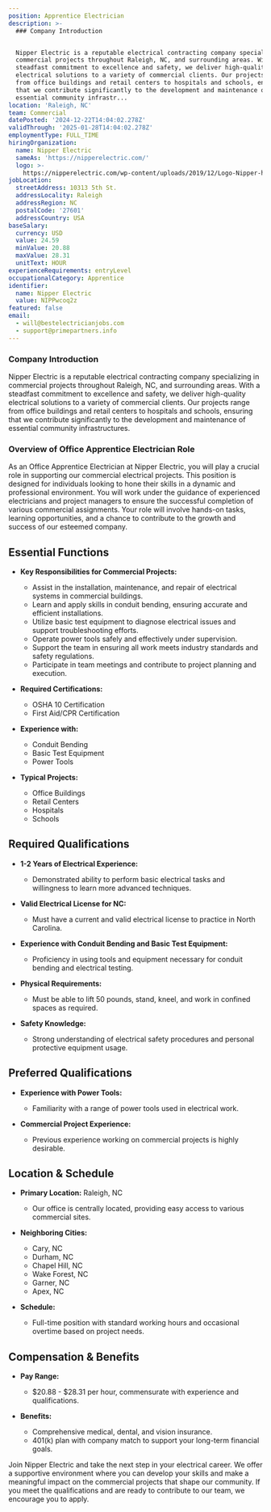 ```yaml
---
position: Apprentice Electrician
description: >-
  ### Company Introduction


  Nipper Electric is a reputable electrical contracting company specializing in
  commercial projects throughout Raleigh, NC, and surrounding areas. With a
  steadfast commitment to excellence and safety, we deliver high-quality
  electrical solutions to a variety of commercial clients. Our projects range
  from office buildings and retail centers to hospitals and schools, ensuring
  that we contribute significantly to the development and maintenance of
  essential community infrastr...
location: 'Raleigh, NC'
team: Commercial
datePosted: '2024-12-22T14:04:02.278Z'
validThrough: '2025-01-28T14:04:02.278Z'
employmentType: FULL_TIME
hiringOrganization:
  name: Nipper Electric
  sameAs: 'https://nipperelectric.com/'
  logo: >-
    https://nipperelectric.com/wp-content/uploads/2019/12/Logo-Nipper-horizontal-primary.png
jobLocation:
  streetAddress: 10313 5th St.
  addressLocality: Raleigh
  addressRegion: NC
  postalCode: '27601'
  addressCountry: USA
baseSalary:
  currency: USD
  value: 24.59
  minValue: 20.88
  maxValue: 28.31
  unitText: HOUR
experienceRequirements: entryLevel
occupationalCategory: Apprentice
identifier:
  name: Nipper Electric
  value: NIPPwcoq2z
featured: false
email:
  - will@bestelectricianjobs.com
  - support@primepartners.info
---
```




### Company Introduction

Nipper Electric is a reputable electrical contracting company specializing in commercial projects throughout Raleigh, NC, and surrounding areas. With a steadfast commitment to excellence and safety, we deliver high-quality electrical solutions to a variety of commercial clients. Our projects range from office buildings and retail centers to hospitals and schools, ensuring that we contribute significantly to the development and maintenance of essential community infrastructures.

### Overview of Office Apprentice Electrician Role

As an Office Apprentice Electrician at Nipper Electric, you will play a crucial role in supporting our commercial electrical projects. This position is designed for individuals looking to hone their skills in a dynamic and professional environment. You will work under the guidance of experienced electricians and project managers to ensure the successful completion of various commercial assignments. Your role will involve hands-on tasks, learning opportunities, and a chance to contribute to the growth and success of our esteemed company.

## Essential Functions

- **Key Responsibilities for Commercial Projects:**
  - Assist in the installation, maintenance, and repair of electrical systems in commercial buildings.
  - Learn and apply skills in conduit bending, ensuring accurate and efficient installations.
  - Utilize basic test equipment to diagnose electrical issues and support troubleshooting efforts.
  - Operate power tools safely and effectively under supervision.
  - Support the team in ensuring all work meets industry standards and safety regulations.
  - Participate in team meetings and contribute to project planning and execution.

- **Required Certifications:**
  - OSHA 10 Certification
  - First Aid/CPR Certification

- **Experience with:**
  - Conduit Bending
  - Basic Test Equipment
  - Power Tools

- **Typical Projects:**
  - Office Buildings
  - Retail Centers
  - Hospitals
  - Schools

## Required Qualifications

- **1-2 Years of Electrical Experience:**
  - Demonstrated ability to perform basic electrical tasks and willingness to learn more advanced techniques.
  
- **Valid Electrical License for NC:**
  - Must have a current and valid electrical license to practice in North Carolina.

- **Experience with Conduit Bending and Basic Test Equipment:**
  - Proficiency in using tools and equipment necessary for conduit bending and electrical testing.

- **Physical Requirements:**
  - Must be able to lift 50 pounds, stand, kneel, and work in confined spaces as required.

- **Safety Knowledge:**
  - Strong understanding of electrical safety procedures and personal protective equipment usage.

## Preferred Qualifications

- **Experience with Power Tools:**
  - Familiarity with a range of power tools used in electrical work.

- **Commercial Project Experience:**
  - Previous experience working on commercial projects is highly desirable.

## Location & Schedule

- **Primary Location:** Raleigh, NC
  - Our office is centrally located, providing easy access to various commercial sites.
  
- **Neighboring Cities:**
  - Cary, NC
  - Durham, NC
  - Chapel Hill, NC
  - Wake Forest, NC
  - Garner, NC
  - Apex, NC

- **Schedule:**
  - Full-time position with standard working hours and occasional overtime based on project needs.

## Compensation & Benefits

- **Pay Range:**
  - $20.88 - $28.31 per hour, commensurate with experience and qualifications.

- **Benefits:**
  - Comprehensive medical, dental, and vision insurance.
  - 401(k) plan with company match to support your long-term financial goals.

Join Nipper Electric and take the next step in your electrical career. We offer a supportive environment where you can develop your skills and make a meaningful impact on the commercial projects that shape our community. If you meet the qualifications and are ready to contribute to our team, we encourage you to apply.
